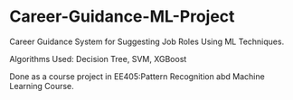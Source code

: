 # Career-Guidance-ML-Project

Career Guidance System for Suggesting Job Roles Using ML Techniques.

Algorithms Used: Decision Tree, SVM, XGBoost

Done as a course project in EE405:Pattern Recognition abd Machine Learning Course.
